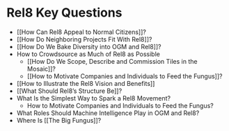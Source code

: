 # Rel8 Key Questions
- [[How Can Rel8 Appeal to Normal Citizens]]?
- [[How Do Neighboring Projects Fit With Rel8]]?
- [[How Do We Bake Diversity into OGM and Rel8]]?
- How to Crowdsource as Much of Rel8 as Possible
	- [[How Do We Scope, Describe and Commission Tiles in the Mosaic]]?
	- [[How to Motivate Companies and Individuals to Feed the Fungus]]?
- [[How to Illustrate the Rel8 Vision and Benefits]]
- [[What Should Rel8’s Structure Be]]?
- What Is the Simplest Way to Spark a Rel8 Movement?
	- How to Motivate Companies and Individuals to Feed the Fungus?
- What Roles Should Machine Intelligence Play in OGM and Rel8?
- Where Is [[The Big Fungus]]?

